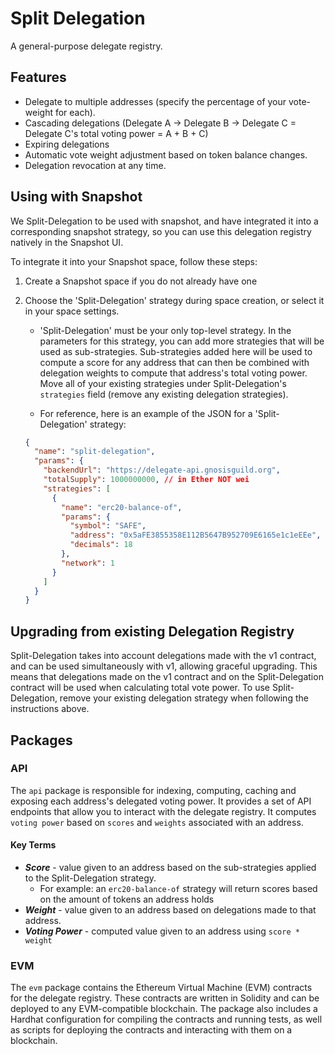 # Split Delegation

A general-purpose delegate registry.

## Features

- Delegate to multiple addresses (specify the percentage of your vote-weight for each).
- Cascading delegations (Delegate A -> Delegate B -> Delegate C = Delegate C's total voting power = A + B + C)
- Expiring delegations
- Automatic vote weight adjustment based on token balance changes.
- Delegation revocation at any time.

## Using with Snapshot

We Split-Delegation to be used with snapshot, and have integrated it into a corresponding snapshot strategy, so you can use this delegation registry natively in the Snapshot UI.

To integrate it into your Snapshot space, follow these steps:

1. Create a Snapshot space if you do not already have one
2. Choose the 'Split-Delegation' strategy during space creation, or select it in your space settings.

   - 'Split-Delegation' must be your only top-level strategy. In the parameters for this strategy, you can add more strategies that will be used as sub-strategies. Sub-strategies added here will be used to compute a score for any address that can then be combined with delegation weights to compute that address's total voting power. Move all of your existing strategies under Split-Delegation's `strategies` field (remove any existing delegation strategies).

   - For reference, here is an example of the JSON for a 'Split-Delegation' strategy:

   ```json
   {
     "name": "split-delegation",
     "params": {
       "backendUrl": "https://delegate-api.gnosisguild.org",
       "totalSupply": 1000000000, // in Ether NOT wei
       "strategies": [
         {
           "name": "erc20-balance-of",
           "params": {
             "symbol": "SAFE",
             "address": "0x5aFE3855358E112B5647B952709E6165e1c1eEEe",
             "decimals": 18
           },
           "network": 1
         }
       ]
     }
   }
   ```

## Upgrading from existing Delegation Registry

Split-Delegation takes into account delegations made with the v1 contract, and can be used simultaneously with v1, allowing graceful upgrading. This means that delegations made on the v1 contract and on the Split-Delegation contract will be used when calculating total vote power. To use Split-Delegation, remove your existing delegation strategy when following the instructions above.

## Packages

### API

The `api` package is responsible for indexing, computing, caching and exposing each address's delegated voting power. It provides a set of API endpoints that allow you to interact with the delegate registry. It computes `voting power` based on `scores` and `weights` associated with an address.

#### Key Terms

- _**Score**_ - value given to an address based on the sub-strategies applied to the Split-Delegation strategy.
  - For example: an `erc20-balance-of` strategy will return scores based on the amount of tokens an address holds
- _**Weight**_ - value given to an address based on delegations made to that address.
- _**Voting Power**_ - computed value given to an address using `score * weight`

### EVM

The `evm` package contains the Ethereum Virtual Machine (EVM) contracts for the delegate registry. These contracts are written in Solidity and can be deployed to any EVM-compatible blockchain. The package also includes a Hardhat configuration for compiling the contracts and running tests, as well as scripts for deploying the contracts and interacting with them on a blockchain.
